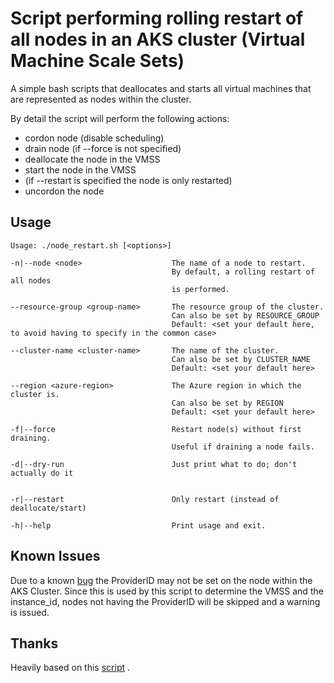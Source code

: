 # Script performing rolling restart of all nodes in an AKS cluster (Virtual Machine Scale Sets)

A simple bash scripts that deallocates and starts all virtual machines that are represented as nodes
within the cluster.

By detail the script will perform the following actions:

* cordon node (disable scheduling)
* drain node (if --force is not specified)
* deallocate the node in the VMSS
* start the node in the VMSS
* (if --restart is specified the node is only restarted)
* uncordon the node

## Usage

```
Usage: ./node_restart.sh [<options>]

-n|--node <node>                    The name of a node to restart.
                                    By default, a rolling restart of all nodes
                                    is performed.

--resource-group <group-name>       The resource group of the cluster.
                                    Can also be set by RESOURCE_GROUP
                                    Default: <set your default here, to avoid having to specify in the common case>

--cluster-name <cluster-name>       The name of the cluster.
                                    Can also be set by CLUSTER_NAME
                                    Default: <set your default here>

--region <azure-region>             The Azure region in which the cluster is.
                                    Can also be set by REGION
                                    Default: <set your default here>

-f|--force                          Restart node(s) without first draining.
                                    Useful if draining a node fails.

-d|--dry-run                        Just print what to do; don't actually do it


-r|--restart                        Only restart (instead of deallocate/start)

-h|--help                           Print usage and exit.
```

## Known Issues

Due to a known [bug](https://github.com/kubernetes-sigs/cloud-provider-azure/issues/1155) the
ProviderID
may not be set on the node within the AKS Cluster. Since this is used by this script to determine
the VMSS
and the instance_id, nodes not having the ProviderID will be skipped and a warning is issued.

## Thanks

Heavily based on this [script](https://gist.github.com/tomasaschan/9dbc9180d313ad8cae57f62ce229610b)
.